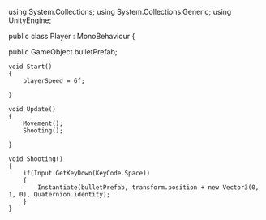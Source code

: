 using System.Collections;
using System.Collections.Generic;
using UnityEngine;

public class Player : MonoBehaviour
{

public GameObject bulletPrefab;

    void Start()
    {
        playerSpeed = 6f;
        
    }

    void Update()
    {
        Movement();
        Shooting();

    }

    void Shooting()
    {
        if(Input.GetKeyDown(KeyCode.Space))
        {
            Instantiate(bulletPrefab, transform.position + new Vector3(0, 1, 0), Quaternion.identity);
        }
    }
